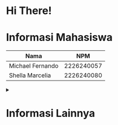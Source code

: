 # Hi There!
# Informasi Mahasiswa 
| Nama          | NPM         |
|---------------|-------------|
| Michael Fernando     | 2226240057 |
| Shella Marcelia    | 2226240080  |


<details>
  <summary><h1>Informasi Lainnya</h1></summary>
  <summary>Jurusan : Sistem Informasi</summary> 
  <summary> Kelas : SI41</summary>
  <summary>Fakultas : Ilmu Komputer Dan Rekayasa</summary>
  <summary>Mata Kuliah : Pengembangan Aplikasi Web 1</summary>
  <summary> Universitas : Universitas Multi Data Palembang </summary>
</details>





